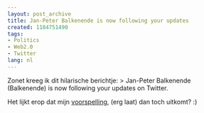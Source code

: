 ```yaml
---
layout: post_archive
title: Jan-Peter Balkenende is now following your updates
created: 1184751490
tags:
- Politics
- Web2.0
- Twitter
lang: nl
---
```

Zonet kreeg ik dit hilarische berichtje: > Jan-Peter Balkenende (Balkenende) is now following your updates on Twitter.

Het lijkt erop dat mijn [voorspelling](http://bler.webschuur.com/twitterende_tweede_kamer_of_andere_politici), (erg laat) dan toch uitkomt? :)
